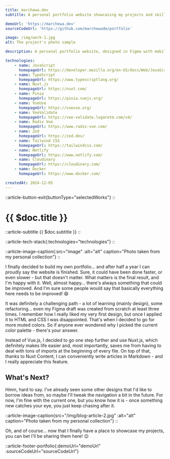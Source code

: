 ```yaml
---
title: marchewa.dev
subtitle: A personal portfolio website showcasing my projects and skills.

demoUrl: 'https://marchewa.dev'
sourceCodeUrl: 'https://github.com/marchewadm/portfolio'

image: /img/work-1.jpg
alt: The project's photo sample

description: A personal portfolio website, designed in Figma with mobile-first principles, developed using Nuxt.js and styled with Tailwind CSS. It features a blog section powered by Nuxt Content, where I share articles on web development, programming and computer science in general. The site also showcases a selection of my projects, each with detailed descriptions, technologies used and links to repositories containing the source code.

technologies:
    - name: JavaScript
      homepageUrl: https://developer.mozilla.org/en-US/docs/Web/JavaScript/
    - name: TypeScript
      homepageUrl: https://www.typescriptlang.org/
    - name: Nuxt.js
      homepageUrl: https://nuxt.com/
    - name: Pinia
      homepageUrl: https://pinia.vuejs.org/
    - name: VueUse
      homepageUrl: https://vueuse.org/
    - name: VeeValidate
      homepageUrl: https://vee-validate.logaretm.com/v4/
    - name: Radix Vue
      homepageUrl: https://www.radix-vue.com/
    - name: Zod
      homepageUrl: https://zod.dev/
    - name: Tailwind CSS
      homepageUrl: https://tailwindcss.com/
    - name: Netlify
      homepageUrl: https://www.netlify.com/
    - name: Cloudinary
      homepageUrl: https://cloudinary.com/
    - name: Docker
      homepageUrl: https://www.docker.com/

createdAt: 2024-12-05
---
```


::article-button-exit{buttonType="selectedWorks"}
::

# {{ $doc.title }}

::article-subtitle
{{ $doc.subtitle }}
::

::article-tech-stack{:technologies="technologies"}
::

::article-image-caption{:src="image" :alt="alt" caption="Photo taken from my personal collection"}
::

I finally decided to build my own portfolio… and after half a year I can proudly say the website is finished. Sure, it could have been done faster, or even slower - but that doesn't matter. What matters is the final result, and I'm happy with it. Well, almost happy... there's always something that could be improved. And I'm sure some people would say that basically everything here needs to be improved! :smile:

It was definitely a challenging path - a lot of learning (mainly design), some refactoring... even my Figma draft was created from scratch at least three times. I remember how I really liked my very first design, but once I applied it to HTML and CSS I was disappointed. That's when I decided to go for more muted colors. So if anyone ever wondered why I picked the current color palette - there's your answer.

Instead of Vue.js, I decided to go one step further and use Nuxt.js, which definitely makes life easier and, most importantly, saves me from having to deal with tons of imports at the beginning of every file. On top of that, thanks to Nuxt Content, I can conveniently write articles in Markdown - and I really appreciate this feature.

## What's Next?

Hmm, hard to say. I've already seen some other designs that I'd like to borrow ideas from, so maybe I'll tweak the navigation a bit in the future. For now, I'm fine with the current one, but you know how it is - once something new catches your eye, you just keep chasing after it.

::article-image-caption{src="/img/blog-article-2.jpg" :alt="alt" caption="Photo taken from my personal collection"}
::

Oh, and of course… now that I finally have a place to showcase my projects, you can bet I'll be sharing them here! :wink:

::article-footer-portfolio{:demoUrl="demoUrl" :sourceCodeUrl="sourceCodeUrl"}